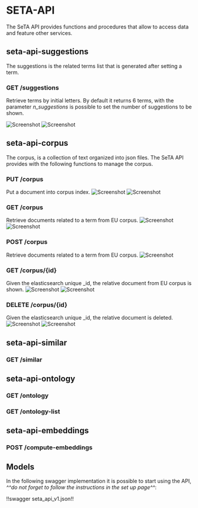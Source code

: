 # SETA-API
The SeTA API provides functions and procedures that allow to access data and feature other services. 

## seta-api-suggestions

The suggestions is the related terms list that is generated after setting a term. 

### GET /suggestions

Retrieve terms by initial letters. By default it returns 6 terms, with the parameter *n_suggestions* is possible to set the number of suggestions to be shown.
    
![Screenshot](../img/get-suggestions.png)
![Screenshot](../img/get-suggestions-result.png)



## seta-api-corpus
The corpus, is a collection of text organized into json files. The SeTA API provides with the following functions to manage the corpus.

### PUT /corpus
Put a document into corpus index.
![Screenshot](../img/put-corpus.png)
![Screenshot](../img/put-corpus-result.png)

### GET /corpus
Retrieve documents related to a term from EU corpus.
![Screenshot](../img/get-corpus.png)
![Screenshot](../img/get-corpus-result.png)


### POST /corpus
Retrieve documents related to a term from EU corpus.
![Screenshot](../img/post-corpus.png)

### GET /corpus/{id}
Given the elasticsearch unique _id, the relative document from EU corpus is shown.
![Screenshot](../img/get-corpus-id.png)
![Screenshot](../img/get-corpus-id-result.png)

### DELETE /corpus/{id}

Given the elasticsearch unique _id, the relative document is deleted.
![Screenshot](../img/delete-corpus-id.png)
![Screenshot](../img/delete-corpus-id-result.png)

## seta-api-similar

### GET /similar

## seta-api-ontology

### GET /ontology

### GET /ontology-list

## seta-api-embeddings

### POST /compute-embeddings


## Models


In the following swagger implementation it is possible to start using the API, *^^do not forget to follow the instructions in the set up page^^*:

!!swagger seta_api_v1.json!!